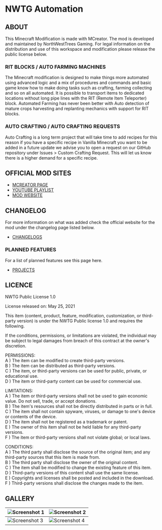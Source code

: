 # NWTG Automation

## ABOUT
This Minecraft Modification is made with MCreator. The mod is developed and maintained by NorthWestTrees Gaming. For legal information on the distribution and use of this workspace and modification please release the public license below.
    
### RIT BLOCKS / AUTO FARMING MACHINES
The Minecraft modification is designed to make things more automated using advanced logic and a mix of procedures and commands and basic game know how to make doing tasks such as crafting, farming collecting and so on all automated. It is possible to transport items to dedicated locations without long pipe lines with the RIT (Remote Item Teleporter) block. Automated Farming has never been better with Auto detection of mature crops harvesting and replanting mechanics with support for RIT blocks.
    
### AUTO CRAFTING / AUTO CRAFTING REQUESTS
Auto Crafting is a long term project that will take time to add recipes for this reason if you have a specific recipe in Vanilla Minecraft you want to be added in a future update we advise you to open a request on our GitHub repository under Issues > Custom Crafting Request. This will let us know there is a higher demand for a specific recipe.

## OFFICIAL MOD SITES
- [MCREATOR PAGE](https://mcreator.net/modification/76920/nwtg-automation)
- [YOUTUBE PLAYLIST](https://www.youtube.com/watch?v=2eLalSnOnHo&list=PL5k7swYOU_yRoly-cK7T7JaSgWH054kxd&ab_channel=NorthWestTreesGaming)
- [MOD WEBSITE](https://northwesttrees-gaming.github.io/minecraft-mods/nwtg-automation/nwtg-automation.html)

## CHANGELOG
For more information on what was added check the official website for the mod under the changelog page listed below.
- [CHANGELOGS](https://northwesttrees-gaming.github.io/mods/nwtg-automation/changelogs.html)

### PLANNED FEATURES
For a list of planned features see this page here.
- [PROJECTS](https://github.com/northwesttrees-gaming/NWTG-Automation/projects/2)

## LICENCE
NWTG Public License 1.0

License released on: May 25, 2021

This item (content, product, feature, modification, customization, or third-party version) is under the NWTG Public license 1.0 and requires the following.

If the conditions, permissions, or limitations are violated, the individual may be subject to legal damages from breach of this contract at the owner's discretion.

PERMISSIONS:    
A ) The item can be modified to create third-party versions.    
B ) The item can be distributed as third-party versions.    
C ) The item, or third-party versions can be used for public, private, or educational use.    
D ) The item or third-party content can be used for commercial use.    

LIMITATIONS:    
A ) The item or third-party versions shall not be used to gain economic value. Do not sell, trade, or accept donations.    
B ) The item's resources shall not be directly distributed in parts or in full.    
C ) The item shall not contain spyware, viruses, or damage to one's device or contents of the device.    
D ) The item shall not be registered as a trademark or patent.    
E ) The owner of this item shall not be held liable for any third-party versions.    
F ) The item or third-party versions shall not violate global; or local laws.    

CONDITIONS:    
A ) The third party shall disclose the source of the original item; and any third-party sources that this item is made from.    
B ) The third party shall disclose the owner of the original content.    
C ) The item shall be modified to change the existing feature of this item.    
D ) Third-party versions of this content shall use the same license.    
E ) Copyrights and licenses shall be posted and included in the download.    
F ) Third-party versions shall disclose the changes made to the item.    

## GALLERY
| ![Screenshot 1](https://i.imgur.com/djDCGn3.png) | ![Screenshot 2](https://i.imgur.com/9lSsTqV.png) |
| --- | --- |
| ![Screenshot 3](https://i.imgur.com/FeNConG.png) | ![Screenshot 4](https://i.imgur.com/9Ne3whO.png) |
